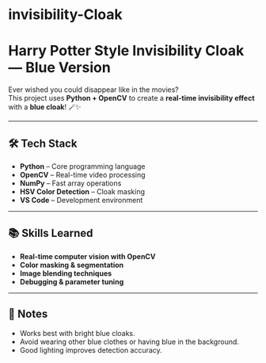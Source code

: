 # invisibility-Cloak
# Harry Potter Style Invisibility Cloak — Blue Version

Ever wished you could disappear like in the movies?  
This project uses **Python + OpenCV** to create a **real-time invisibility effect** with a **blue cloak**! 🪄✨

---

## 🛠 Tech Stack
- **Python** – Core programming language
- **OpenCV** – Real-time video processing
- **NumPy** – Fast array operations
- **HSV Color Detection** – Cloak masking
- **VS Code** – Development environment
---
## 📚 Skills Learned
- **Real-time computer vision with OpenCV**
- **Color masking & segmentation**
- **Image blending techniques**
- **Debugging & parameter tuning**

---
## 📌 Notes

- Works best with bright blue cloaks.
- Avoid wearing other blue clothes or having blue in the background.
- Good lighting improves detection accuracy.
